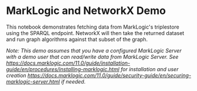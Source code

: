 # MarkLogic and NetworkX Demo

This notebook demonstrates fetching data from MarkLogic's triplestore using the SPARQL endpoint. NetworkX will then take the returned dataset and run graph algorithms against that subset of the graph.

*Note: This demo assumes that you have a configured MarkLogic Server with a demo user that can read/write data from MarkLogic Server. See <https://docs.marklogic.com/11.0/guide/installation-guide/en/procedures/installing-marklogic.html> for installation and user creation <https://docs.marklogic.com/11.0/guide/security-guide/en/securing-marklogic-server.html> if needed.*
